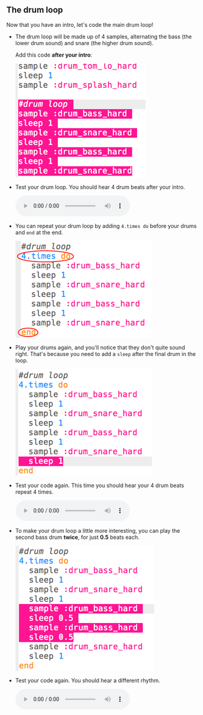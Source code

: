 ## The drum loop
Now that you have an intro, let's code the main drum loop!

+ The drum loop will be made up of 4 samples, alternating the bass (the lower drum sound) and snare (the higher drum sound).

    Add this code __after your intro__:

    ![screenshot](images/drum-main.png)

+ Test your drum loop. You should hear 4 drum beats after your intro.

    <div id="audio-preview" class="pdf-hidden">
    <audio controls preload>
      <source src="resources/drums-loop-1.mp3" type="audio/mpeg">
    Your browser does not support the <code>audio</code> element.
    </audio>
    </div>

+ You can repeat your drum loop by adding `4.times do` before your drums and `end` at the end.

    ![screenshot](images/drum-loop-bug.png)

+ Play your drums again, and you'll notice that they don't quite sound right. That's because you need to add a `sleep` after the final drum in the loop.

    ![screenshot](images/drum-loop-fix.png)

+ Test your code again. This time you should hear your 4 drum beats repeat 4 times.

    <div id="audio-preview" class="pdf-hidden">
    <audio controls preload>
      <source src="resources/drums-loop-2.mp3" type="audio/mpeg">
    Your browser does not support the <code>audio</code> element.
    </audio>
    </div>

+ To make your drum loop a little more interesting, you can play the second bass drum __twice__, for just __0.5__ beats each.

    ![screenshot](images/drum-loop-double.png)

+ Test your code again. You should hear a different rhythm.

    <div id="audio-preview" class="pdf-hidden">
    <audio controls preload>
      <source src="resources/drums-loop-3.mp3" type="audio/mpeg">
    Your browser does not support the <code>audio</code> element.
    </audio>
    </div>
